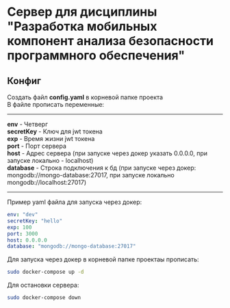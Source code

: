 # Сервер для дисциплины "Разработка мобильных компонент анализа безопасности программного обеспечения"

## Конфиг

Создать файл **config.yaml** в корневой папке проекта<br>
В файле прописать переменные:<br>

---

**env** - Четверг<br>
**secretKey** - Ключ для jwt токена<br>
**exp** - Время жизни jwt токена<br>
**port** - Порт сервера<br>
**host** - Адрес сервера (при запуске через докер указать 0.0.0.0, при запуске локально - localhost)<br>
**database** - Строка подключения к бд (при запуске через докер: mongodb://mongo-database:27017, при запуске локально mongodb://localhost:27017)<br>

---
Пример yaml файла для запуска через докер:
```yaml
env: "dev"
secretKey: "hello"
exp: 100
port: 3000
host: 0.0.0.0
database: "mongodb://mongo-database:27017"
```

Для запуска через докер в корневой папке проектаы прописать:
```bash
sudo docker-compose up -d
```
Для остановки сервера:
```bash
sudo docker-compose down
```